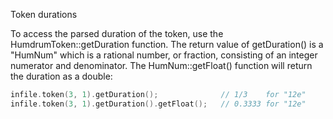 <span class="snippet-title">Token durations</span>

To access the parsed duration of the token, use the
HumdrumToken::getDuration function.  The return value of getDuration()
is a "HumNum" which is a rational number, or fraction, consisting
of an integer numerator and denominator.  The HumNum::getFloat()
function will return the duration as a double:

```cpp
infile.token(3, 1).getDuration();              // 1/3    for "12e"
infile.token(3, 1).getDuration().getFloat();   // 0.3333 for "12e"
```

